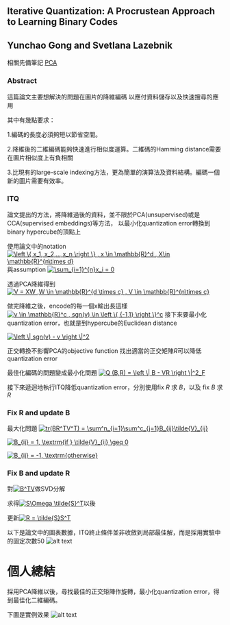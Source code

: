 
## Iterative Quantization: A Procrustean Approach to Learning Binary Codes
## Yunchao Gong and Svetlana Lazebnik

相關先備筆記 [PCA](https://github.com/k123321141/paper_notes/blob/master/week_1/PCA.md)

### Abstract

這篇論文主要想解決的問題在圖片的降維編碼
以應付資料儲存以及快速搜尋的應用

其中有幾點要求：

1.編碼的長度必須夠短以節省空間。

2.降維後的二維編碼能夠快速進行相似度運算。二維碼的Hamming distance需要在圖片相似度上有負相關

3.比現有的large-scale indexing方法，更為簡單的演算法及資料結構。編碼一個新的圖片需要有效率。


### ITQ
論文提出的方法，將降維過後的資料，並不限於PCA(unsupervised)或是CCA(supervised embeddings)等方法，
以最小化quantization error轉換到binary hypercube的頂點上

使用論文中的notation 
<a href="https://www.codecogs.com/eqnedit.php?latex=\left&space;\{&space;x_1,&space;x_2,...,x_n&space;\right&space;\}&space;,&space;x&space;\in&space;\mathbb{R}^d&space;,&space;X\in&space;\mathbb{R}^{n\times&space;d}" target="_blank"><img src="https://latex.codecogs.com/gif.latex?\left&space;\{&space;x_1,&space;x_2,...,x_n&space;\right&space;\}&space;,&space;x&space;\in&space;\mathbb{R}^d&space;,&space;X\in&space;\mathbb{R}^{n\times&space;d}" title="\left \{ x_1, x_2,...,x_n \right \} , x \in \mathbb{R}^d , X\in \mathbb{R}^{n\times d}" /></a>
與assumption 
<a href="https://www.codecogs.com/eqnedit.php?latex=\sum_{i=1}^{n}x_i&space;=&space;0" target="_blank"><img src="https://latex.codecogs.com/gif.latex?\sum_{i=1}^{n}x_i&space;=&space;0" title="\sum_{i=1}^{n}x_i = 0" /></a>

透過PCA降維得到<a href="https://www.codecogs.com/eqnedit.php?latex=V&space;=&space;XW&space;,W&space;\in&space;\mathbb{R}^{d&space;\times&space;c}&space;,&space;V&space;\in&space;\mathbb{R}^{n\times&space;c}" target="_blank"><img src="https://latex.codecogs.com/gif.latex?V&space;=&space;XW&space;,W&space;\in&space;\mathbb{R}^{d&space;\times&space;c}&space;,&space;V&space;\in&space;\mathbb{R}^{n\times&space;c}" title="V = XW ,W \in \mathbb{R}^{d \times c} , V \in \mathbb{R}^{n\times c}" /></a>

做完降維之後，encode的每一個x輸出長這樣<a href="https://www.codecogs.com/eqnedit.php?latex=v&space;\in&space;\mathbb{R}^c&space;,&space;sgn(v)&space;\in&space;\left&space;\{&space;{-1,1}&space;\right&space;\}^c" target="_blank"><img src="https://latex.codecogs.com/gif.latex?v&space;\in&space;\mathbb{R}^c&space;,&space;sgn(v)&space;\in&space;\left&space;\{&space;{-1,1}&space;\right&space;\}^c" title="v \in \mathbb{R}^c , sgn(v) \in \left \{ {-1,1} \right \}^c" /></a>
接下來要最小化quantization error，也就是到hypercube的Euclidean distance

<a href="https://www.codecogs.com/eqnedit.php?latex=\left&space;\|&space;sgn(v)&space;-&space;v&space;\right&space;\|^2" target="_blank"><img src="https://latex.codecogs.com/gif.latex?\left&space;\|&space;sgn(v)&space;-&space;v&space;\right&space;\|^2" title="\left \| sgn(v) - v \right \|^2" /></a>


正交轉換不影響PCA的objective function
找出適當的正交矩陣*R*可以降低quantization error

最佳化編碼的問題變成最小化問題
<a href="https://www.codecogs.com/eqnedit.php?latex=Q&space;(B,R)&space;=&space;\left&space;\|&space;B&space;-&space;VR&space;\right&space;\|^2_F" target="_blank"><img src="https://latex.codecogs.com/gif.latex?Q&space;(B,R)&space;=&space;\left&space;\|&space;B&space;-&space;VR&space;\right&space;\|^2_F" title="Q (B,R) = \left \| B - VR \right \|^2_F" /></a>

接下來遞迴地執行ITQ降低quantization error，分別使用fix *R* 求 *B*，以及 fix *B* 求 *R*


### Fix R and update B
最大化問題
<a href="https://www.codecogs.com/eqnedit.php?latex=tr(BR^TV^T)&space;=&space;\sum^n_{i=1}\sum^c_{j=1}B_{ij}\tilde{V}_{ij}" target="_blank"><img src="https://latex.codecogs.com/gif.latex?tr(BR^TV^T)&space;=&space;\sum^n_{i=1}\sum^c_{j=1}B_{ij}\tilde{V}_{ij}" title="tr(BR^TV^T) = \sum^n_{i=1}\sum^c_{j=1}B_{ij}\tilde{V}_{ij}" /></a>

<a href="https://www.codecogs.com/eqnedit.php?latex=B_{ij}&space;=&space;1,&space;\textrm{if&space;}&space;\tilde{V}_{ij}&space;\geq&space;0" target="_blank"><img src="https://latex.codecogs.com/gif.latex?B_{ij}&space;=&space;1,&space;\textrm{if&space;}&space;\tilde{V}_{ij}&space;\geq&space;0" title="B_{ij} = 1, \textrm{if } \tilde{V}_{ij} \geq 0" /></a>

<a href="https://www.codecogs.com/eqnedit.php?latex=B_{ij}&space;=&space;-1,&space;\textrm{otherwise}" target="_blank"><img src="https://latex.codecogs.com/gif.latex?B_{ij}&space;=&space;-1,&space;\textrm{otherwise}" title="B_{ij} = -1, \textrm{otherwise}" /></a>

### Fix B and update R
對<a href="https://www.codecogs.com/eqnedit.php?latex=B^TV" target="_blank"><img src="https://latex.codecogs.com/gif.latex?B^TV" title="B^TV" /></a>做SVD分解

求得<a href="https://www.codecogs.com/eqnedit.php?latex=S\Omega&space;\tilde{S}^T" target="_blank"><img src="https://latex.codecogs.com/gif.latex?S\Omega&space;\tilde{S}^T" title="S\Omega \tilde{S}^T" /></a>以後

更新<a href="https://www.codecogs.com/eqnedit.php?latex=R&space;=&space;\tilde{S}S^T" target="_blank"><img src="https://latex.codecogs.com/gif.latex?R&space;=&space;\tilde{S}S^T" title="R = \tilde{S}S^T" /></a>

以下是論文中的圖表數據，ITQ終止條件並非收斂到局部最佳解，而是採用實驗中的固定次數50
![alt text](https://github.com/k123321141/paper_notes/blob/master/week_1/img1.png "Figure 2. (a) Quantization error for learning a 32-bit ITQ code on the CIFAR dataset (see Section 3.1). (b) Running time for learning different 32-bit encodings on the Tiny Images dataset. The timings were obtained on a workstation with a 2-core Xeon 3.33GHZ CPU and 32G memory.
")


# 個人總結

採用PCA降維以後，尋找最佳的正交矩陣作旋轉，最小化quantization error，得到最佳化二維編碼。

下圖是實例效果
![alt text](https://github.com/k123321141/paper_notes/blob/master/week_1/img2.png "Figure 8. Sample top retrieved images for query in (a) using 32 bits. Red rectangle denotes false positive. Best viewed in color.
")




